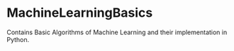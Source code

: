 # MachineLearningBasics
Contains Basic Algorithms of Machine Learning and their implementation in Python. 
